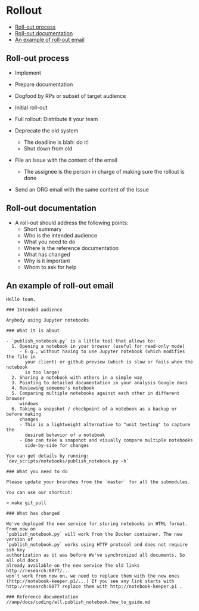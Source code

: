 # Rollout

<!-- toc -->

- [Roll-out process](#roll-out-process)
- [Roll-out documentation](#roll-out-documentation)
- [An example of roll-out email](#an-example-of-roll-out-email)

<!-- tocstop -->

## Roll-out process

- Implement
- Prepare documentation
- Dogfood by RPs or subset of target audience
- Initial roll-out
- Full rollout: Distribute it your team
- Deprecate the old system
  - The deadline is blah: do it!
  - Shut down from old

- File an Issue with the content of the email
  - The assignee is the person in charge of making sure the rollout is done
- Send an ORG email with the same content of the Issue

## Roll-out documentation

- A roll-out should address the following points:
  - Short summary
  - Who is the intended audience
  - What you need to do
  - Where is the reference documentation
  - What has changed
  - Why is it important
  - Whom to ask for help

## An example of roll-out email
```
Hello team,

### Intended audience

Anybody using Jupyter notebooks

### What it is about

- `publish_notebook.py` is a little tool that allows to:
  1. Opening a notebook in your browser (useful for read-only mode)
     - E.g., without having to use Jupyter notebook (which modifies the file in
       your client) or github preview (which is slow or fails when the notebook
       is too large)
  2. Sharing a notebook with others in a simple way
  3. Pointing to detailed documentation in your analysis Google docs
  4. Reviewing someone's notebook
  5. Comparing multiple notebooks against each other in different browser
     windows
  6. Taking a snapshot / checkpoint of a notebook as a backup or before making
     changes
     - This is a lightweight alternative to "unit testing" to capture the
       desired behavior of a notebook
     - One can take a snapshot and visually compare multiple notebooks
       side-by-side for changes

You can get details by running: `dev_scripts/notebooks/publish_notebook.py -h`

### What you need to do

Please update your branches from the `master` for all the submodules.

You can use our shortcut:

> make git_pull

### What has changed

We've deployed the new service for storing notebooks in HTML format. From now on
`publish_notebook.py` will work from the Docker container. The new version of
`publish_notebook.py` works using HTTP protocol and does not require ssh key
authorization as it was before We've synchronized all documents. So all old docs
already available on the new service The old links http://research:8077/...
won't work from now on, we need to replace them with the new ones
(http://notebook-keeper.p1/...) If you see any link starts with
http://research:8077 replace them with http://notebook-keeper.p1 .

### Reference documentation
//amp/docs/coding/all.publish_notebook.how_to_guide.md
```
